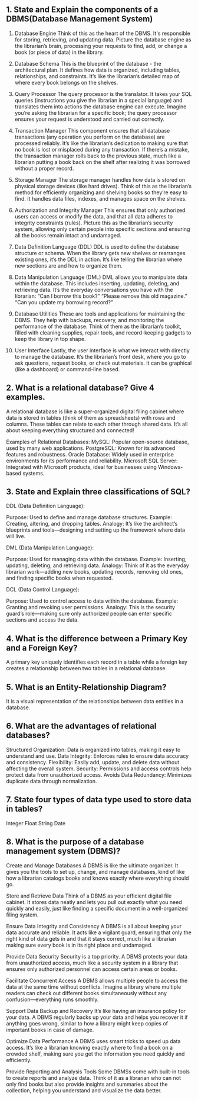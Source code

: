 ## 1. State and Explain the components of a DBMS(Database Management System)
1. Database Engine
Think of this as the heart of the DBMS. It's responsible for storing, retrieving, and updating data. Picture the database engine as the librarian’s brain, processing your requests to find, add, or change a book (or piece of data) in the library.

2. Database Schema
This is the blueprint of the database - the architectural plan. It defines how data is organized, including tables, relationships, and constraints. It’s like the librarian’s detailed map of where every book belongs on the shelves.

3. Query Processor
The query processor is the translator. It takes your SQL queries (instructions you give the librarian in a special language) and translates them into actions the database engine can execute. Imagine you’re asking the librarian for a specific book; the query processor ensures your request is understood and carried out correctly.

4. Transaction Manager
This component ensures that all database transactions (any operation you perform on the database) are processed reliably. It’s like the librarian’s dedication to making sure that no book is lost or misplaced during any transaction. If there’s a mistake, the transaction manager rolls back to the previous state, much like a librarian putting a book back on the shelf after realizing it was borrowed without a proper record.

5. Storage Manager
The storage manager handles how data is stored on physical storage devices (like hard drives). Think of this as the librarian’s method for efficiently organizing and shelving books so they’re easy to find. It handles data files, indexes, and manages space on the shelves.

6. Authorization and Integrity Manager
This ensures that only authorized users can access or modify the data, and that all data adheres to integrity constraints (rules). Picture this as the librarian’s security system, allowing only certain people into specific sections and ensuring all the books remain intact and undamaged.

7. Data Definition Language (DDL)
DDL is used to define the database structure or schema. When the library gets new shelves or rearranges existing ones, it’s the DDL in action. It’s like telling the librarian where new sections are and how to organize them.

8. Data Manipulation Language (DML)
DML allows you to manipulate data within the database. This includes inserting, updating, deleting, and retrieving data. It’s the everyday conversations you have with the librarian: “Can I borrow this book?” “Please remove this old magazine.” “Can you update my borrowing record?”

9. Database Utilities
These are tools and applications for maintaining the DBMS. They help with backups, recovery, and monitoring the performance of the database. Think of them as the librarian’s toolkit, filled with cleaning supplies, repair tools, and record-keeping gadgets to keep the library in top shape.

10. User Interface
Lastly, the user interface is what we interact with directly to manage the database. It’s the librarian’s front desk, where you go to ask questions, request books, or check out materials. It can be graphical (like a dashboard) or command-line based.

## 2. What is a relational database? Give 4 examples.

A relational database is like a super-organized digital filing cabinet where data is stored in tables (think of them as spreadsheets) with rows and columns. These tables can relate to each other through shared data. It’s all about keeping everything structured and connected!

Examples of Relational Databases:
MySQL: Popular open-source database, used by many web applications.
PostgreSQL: Known for its advanced features and robustness.
Oracle Database: Widely used in enterprise environments for its performance and reliability.
Microsoft SQL Server: Integrated with Microsoft products, ideal for businesses using Windows-based systems.


## 3. State and Explain three classifications of SQL?

DDL (Data Definition Language):

Purpose: Used to define and manage database structures.
Example: Creating, altering, and dropping tables.
Analogy: It’s like the architect’s blueprints and tools—designing and setting up the framework where data will live.

DML (Data Manipulation Language):

Purpose: Used for managing data within the database.
Example: Inserting, updating, deleting, and retrieving data.
Analogy: Think of it as the everyday librarian work—adding new books, updating records, removing old ones, and finding specific books when requested.

DCL (Data Control Language):

Purpose: Used to control access to data within the database.
Example: Granting and revoking user permissions.
Analogy: This is the security guard’s role—making sure only authorized people can enter specific sections and access the data.


## 4. What is the difference between a Primary Key and a Foreign Key?

A primary key uniquely identifies each record in a table while a foreign key creates a relationship between two tables in a relational database.

## 5. What is an Entity-Relationship Diagram?

It is a visual representation of the relationships between data entities in a database.

## 6. What are the advantages of relational databases?

Structured Organization: Data is organized into tables, making it easy to understand and use.
Data Integrity: Enforces rules to ensure data accuracy and consistency.
Flexibility: Easily add, update, and delete data without affecting the overall system.
Security: Permissions and access controls help protect data from unauthorized access.
Avoids Data Redundancy: Minimizes duplicate data through normalization.


## 7. State four types of data type used to store data in tables?

Integer
Float
String
Date

## 8. What is the purpose of a database management system (DBMS)?

Create and Manage Databases
A DBMS is like the ultimate organizer. It gives you the tools to set up, change, and manage databases, kind of like how a librarian catalogs books and knows exactly where everything should go.

Store and Retrieve Data
Think of a DBMS as your efficient digital file cabinet. It stores data neatly and lets you pull out exactly what you need quickly and easily, just like finding a specific document in a well-organized filing system.

Ensure Data Integrity and Consistency
A DBMS is all about keeping your data accurate and reliable. It acts like a vigilant guard, ensuring that only the right kind of data gets in and that it stays correct, much like a librarian making sure every book is in its right place and undamaged.

Provide Data Security
Security is a top priority. A DBMS protects your data from unauthorized access, much like a security system in a library that ensures only authorized personnel can access certain areas or books.

Facilitate Concurrent Access
A DBMS allows multiple people to access the data at the same time without conflicts. Imagine a library where multiple readers can check out different books simultaneously without any confusion—everything runs smoothly.

Support Data Backup and Recovery
It’s like having an insurance policy for your data. A DBMS regularly backs up your data and helps you recover it if anything goes wrong, similar to how a library might keep copies of important books in case of damage.

Optimize Data Performance
A DBMS uses smart tricks to speed up data access. It’s like a librarian knowing exactly where to find a book on a crowded shelf, making sure you get the information you need quickly and efficiently.

Provide Reporting and Analysis Tools
Some DBMSs come with built-in tools to create reports and analyze data. Think of it as a librarian who can not only find books but also provide insights and summaries about the collection, helping you understand and visualize the data better.
